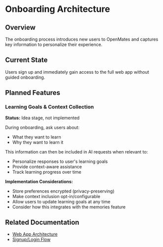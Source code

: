 # Onboarding Architecture

## Overview

The onboarding process introduces new users to OpenMates and captures key information to personalize their experience.

## Current State

Users sign up and immediately gain access to the full web app without guided onboarding.

## Planned Features

### Learning Goals & Context Collection

**Status:** Idea stage, not implemented

During onboarding, ask users about:
- What they want to learn
- Why they want to learn it

This information can then be included in AI requests when relevant to:
- Personalize responses to user's learning goals
- Provide context-aware assistance
- Track learning progress over time

**Implementation Considerations:**
- Store preferences encrypted (privacy-preserving)
- Make context inclusion opt-in/configurable
- Allow users to update learning goals at any time
- Consider how this integrates with the memories feature

## Related Documentation

- [Web App Architecture](web_app.md)
- [Signup/Login Flow](signup_login.md)
